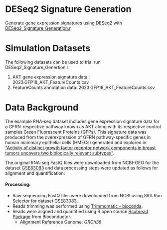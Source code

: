 # DESeq2 Signature Generation
 Generate gene expression signatures using DESeq2 with [DESeq2_Signature_Generation.r](https://github.com/ashleyduche/GFRN_Signature_Generation/blob/main/DESeq2_Signature_Generation.r).

# Simulation Datasets
The following datasets can be used to trial run DESeq2_Signature_Genertion.r:
1. AKT gene expression signature data : 2023.GFP18_AKT_FeatureCounts.csv
2. FeatureCounts annotation data: 2023.GFP18_AKT_FeatureCounts.csv 

# Data Background
The example RNA-seq dataset includes gene expression signature data for a GFRN-respective pathway known as AKT along with its respective control samples Green Fluorescent Proteins (GFPs). This signature data was produced from the overexpression of GFRN pathway-specific genes in human mammary epithelial cells (HMECs) generated and explored in ["Activity of distinct growth factor receptor network components in breast tumors uncovers two biologically relevant subtypes"](https://www.ncbi.nlm.nih.gov/pmc/articles/PMC5406893/). 

The original RNA-seq FastQ files were downloaded from NCBI-GEO for the dataset [GSE83083](https://www.ncbi.nlm.nih.gov/geo/query/acc.cgi?acc=GSE83083) and data processing steps were updated as follows for alignment and quantification:
  #### Processing:
  - Raw sequencing FastQ files were downloaded from NCBI using SRA Run Selector for dataset [GSE83083](https://www.ncbi.nlm.nih.gov/geo/query/acc.cgi?acc=GSE83083).
  - Reads trimming was performed using [Trimmomatic - bioconda](http://www.usadellab.org/cms/?page=trimmomatic).
  - Reads were aligned and quantified using R open source [Rsubread Package](https://bioconductor.org/packages/devel/bioc/vignettes/Rsubread/inst/doc/Rsubread.pdf) from Bioconductor.
    - Alignment Reference Genome: *GRCh38*  
  
